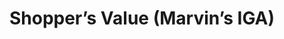 ---
title: "Shopper’s Value (Marvin’s IGA)"
url: /sallisaw/shoppers-value-marvins-iga/
shop: supermarket
---